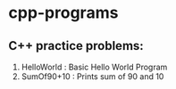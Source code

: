 # cpp-programs

<h2>C++ practice problems:</h2>

1. HelloWorld : Basic Hello World Program
2. SumOf90+10 : Prints sum of 90 and 10


